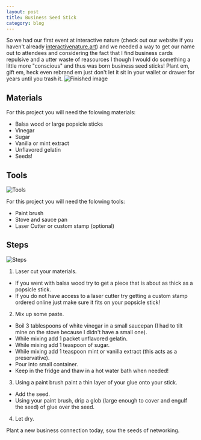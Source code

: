 ```yaml
---
layout: post
title: Business Seed Stick
category: blog
---
```

So we had our first event at interactive nature (check out our website if you haven't already [interactivenature.art](https://interactivenature.art "Interactive Nature Homepage")) and we needed a way to get our name out to attendees and considering the fact that I find business cards repulsive and a utter waste of reasources I though I would do something a little more "conscious" and thus was born business seed sticks! Plant em, gift em, heck even rebrand em just don't let it sit in your wallet or drawer for years until you trash it. 
![Finished image](https://upcycleworld.github.io/images/seedstick/finished.jpg)

## Materials

For this project you will need the folowing materials:
* Balsa wood or large popsicle sticks
* Vinegar
* Sugar
* Vanilla or mint extract
* Unflavored gelatin
* Seeds!

## Tools
![Tools](https://upcycleworld.github.io/images/seedstick/tools.jpg)

For this project you will need the folowing tools:
* Paint brush
* Stove and sauce pan
* Laser Cutter or custom stamp (optional)

## Steps
![Steps](https://upcycleworld.github.io/images/seedstick/steps.jpg)
1. Laser cut your materials. 
* If you went with balsa wood try to get a piece that is about as thick as a popsicle stick. 
* If you do not have access to a laser cutter try getting a custom stamp ordered online just make sure it fits on your popsicle stick!
2. Mix up some paste.
* Boil 3 tablespoons of white vinegar in a small saucepan (I had to tilt mine on the stove because I didn't have a small one).
* While mixing add 1 packet unflavored gelatin.
* While mixing add 1 teaspoon of sugar.
* While mixing add 1 teaspoon mint or vanilla extract (this acts as a preservative).
* Pour into small container.
* Keep in the fridge and thaw in a hot water bath when needed!
3. Using a paint brush paint a thin layer of your glue onto your stick.
* Add the seed. 
* Using your paint brush, drip a glob (large enough to cover and engulf the seed) of glue over the seed.
4. Let dry.

Plant a new business connection today, sow the seeds of networking.
